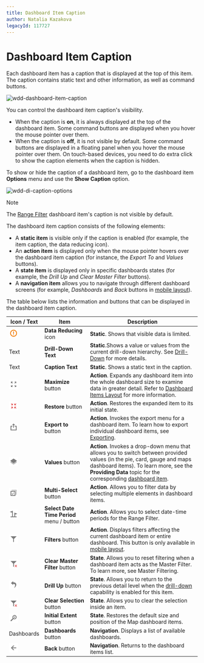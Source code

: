 ```yaml
---
title: Dashboard Item Caption
author: Natalia Kazakova
legacyId: 117727
---
```

# Dashboard Item Caption

Each dashboard item has a caption that is displayed at the top of this item. The caption contains static text and other information, as well as command buttons.

![wdd-dashboard-item-caption](../../../images/img126135.png)

You can control the dashboard item caption's visibility.

* When the caption is **on**, it is always displayed at the top of the dashboard item. Some command buttons are displayed when you hover the mouse pointer over them.
* When the caption is **off**, it is not visible by default. Some command buttons are displayed in a floating panel when you hover the mouse pointer over them. On touch-based devices, you need to do extra click to show the caption elements when the caption is hidden.

To show or hide the caption of a dashboard item, go to the dashboard item **Options** menu and use the **Show Caption** option.

![wdd-di-caption-options](../../../images/img126136.png)

> [!NOTE]
> The [Range Filter](../dashboard-item-settings/range-filter.md) dashboard item's caption is not visible by default.

The dashboard item caption consists of the following elements:

* A **static item** is visible only if the caption is enabled (for example, the item caption, the data reducing icon).
* An **action item** is displayed only when the mouse pointer hovers over the dashboard item caption (for instance, the _Export To_ and _Values_ buttons).
* A **state item** is displayed only in specific dashboards states (for example, the _Drill Up_ and _Clear Master Filter_ buttons).
* A **navigation item** allows you to navigate through different dashboard screens (for example, _Dashboards_ and _Back_ buttons in [mobile layout](../../web-dashboard-viewer-mode/mobile-layout.md)).

The table below lists the information and buttons that can be displayed in the dashboard item caption.

| Icon / Text | Item | Description |
|---|---|---|
| ![](../../../images/web-item-caption-data-reducing.png) | **Data Reducing** icon | **Static**. Shows that visible data is limited. |
| Text | **Drill-Down Text** | **Static**.Shows a value or values from the current drill-down hierarchy. See [Drill-Down](../interactivity/drill-down.md) for more details. |
| Text | **Caption Text** | **Static**. Shows a static text in the caption. |
| ![](../../../images/web-item-caption-maximize.png) | **Maximize** button | **Action**. Expands any dashboard item into the whole dashboard size to examine data in greater detail. Refer to [Dashboard Items Layout](dashboard-items-layout.md) for more information. |
| ![](../../../images/web-item-caption-restore.png) | **Restore** button | **Action**. Restores the expanded item to its initial state. |
| ![](../../../images/web-item-caption-export.png) | **Export to** button | **Action**. Invokes the export menu for a dashboard item. To learn how to export individual dashboard items, see [Exporting](../exporting.md). |
| ![](../../../images/web-item-caption-values.png) | **Values** button | **Action**. Invokes a drop-down menu that allows you to switch between provided values (in the pie, card, gauge and maps dashboard items). To learn more, see the **Providing Data** topic for the corresponding [dashboard item](../dashboard-item-settings.md). |
| ![](../../../images/web-item-caption-multi-select.png) | **Multi-Select** button | **Action**. Allows you to filter data by selecting multiple elements in dashboard items. |
| ![](../../../images/web-item-caption-select-date-time-period.png) | **Select Date Time Period** menu / button | **Action**. Allows you to select date-time periods for the Range Filter. |
| ![](../../../images/web-item-caption-filters.png) | **Filters** button | **Action**. Displays filters affecting the current dashboard item or entire dashboard. This button is only available in [mobile layout](../../web-dashboard-viewer-mode/mobile-layout.md). |
| ![](../../../images/web-item-caption-clear-master-filter.png) | **Clear Master Filter** button | **State**. Allows you to reset filtering when a dashboard item acts as the Master Filter. To learn more, see Master Filtering. |
| ![](../../../images/web-item-caption-drill-up.png) | **Drill Up** button |  **State**. Allows you to return to the previous detail level when the [drill-down](../interactivity/drill-down.md) capability is enabled for this item. |
| ![](../../../images/web-item-caption-clear-selection.png) | **Clear Selection** button |  **State**. Allows you to clear the selection inside an item. |
| ![](../../../images/web-item-caption-initial-extent.png) | **Initial Extent** button |  **State**. Restores the default size and position of the Map dashboard items. |
| Dashboards | **Dashboards** button |  **Navigation**. Displays a list of available dashboards. |
| ![](../../../images/web-item-caption-back-button.png) | **Back** button | **Navigation**. Returns to the dashboard items list. |
